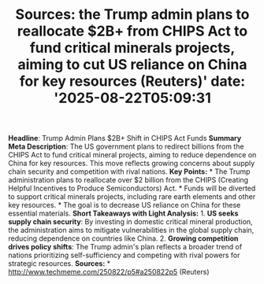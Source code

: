 ﻿---
title: "Sources: the Trump admin plans to reallocate $2B+ from CHIPS Act to fund critical minerals projects, aiming to cut US reliance on China for key resources (Reuters)'
date: '2025-08-22T05:09:31"
category: "Markets"
summary: ""
slug: "sources the trump admin plans to reallocate 2b from chips ac"
source_urls:
  - "http://www.techmeme.com/250822/p5#a250822p5"
seo:
  title: "Sources: the Trump admin plans to reallocate $2B+ from CHIPS Act to fund critical minerals projects, aiming to cut US reliance on China for key resources (Reuters) | Hash n Hedge'
  description: '"
  keywords: ["news", "markets", "brief"]
---
**Headline**: Trump Admin Plans $2B+ Shift in CHIPS Act Funds  **Summary Meta Description**: The US government plans to redirect billions from the CHIPS Act to fund critical mineral projects, aiming to reduce dependence on China for key resources. This move reflects growing concerns about supply chain security and competition with rival nations.  **Key Points:**  * The Trump administration plans to reallocate over $2 billion from the CHIPS (Creating Helpful Incentives to Produce Semiconductors) Act. * Funds will be diverted to support critical minerals projects, including rare earth elements and other key resources. * The goal is to decrease US reliance on China for these essential materials.  **Short Takeaways with Light Analysis:**  1. **US seeks supply chain security**: By investing in domestic critical mineral production, the administration aims to mitigate vulnerabilities in the global supply chain, reducing dependence on countries like China. 2. **Growing competition drives policy shifts**: The Trump admin's plan reflects a broader trend of nations prioritizing self-sufficiency and competing with rival powers for strategic resources.  **Sources:**  * http://www.techmeme.com/250822/p5#a250822p5 (Reuters) 
